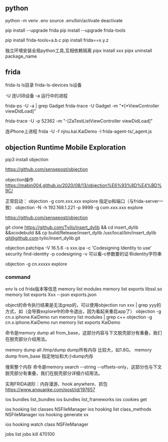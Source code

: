 ## python

python -m venv .env
source .env/bin/activate
deactivate

pip install --upgrade frida
pip install --upgrade frida-tools

pip install frida-tools=a.b.c
pip install frida==x.y.z

独立环境安装全局python工具,互相依赖隔离
pipx install xxx
pipx uninstall package_name

## frida
frida-ls ls目录
frida-ls-devices ls设备

-U 连USB设备
-a 运行中的进程

frida-ps -U -a | grep Gadget
frida-trace -U Gadget -m "*[*ViewController viewDidLoad]"

frida-trace -U -p 52362 -m "-[ZaTestListViewController viewDidLoad]"

连iPhone上进程
frida -U -f njnu.kai.KaiDemo -l frida-agent-ts/_agent.js

## objection Runtime Mobile Exploration
pip3 install objection

https://github.com/sensepost/objection

objection操作
https://mabin004.github.io/2020/08/13/objection%E6%93%8D%E4%BD%9C/

正常启动：
objection -g com.xxx.xxx explore
指定ip和端口（与frida-server一致）
objection -N -h 192.168.1.221 -p 9999 -g com.xxx.xxx explore


https://github.com/sensepost/objection

git clone https://github.com/Tyilo/insert_dylib && cd insert_dylib &&xcodebuild && cp build/Release/insert_dylib /usr/local/bin/insert_dylib
git@github.com:tyilo/insert_dylib.git

objection patchipa -V 16.5.6 -s xxx.ipa -c 'Codesigning Identity to use'
security find-identity -p codesigning -v 可以看-c参数要的证书identity字符串

objection -g cn.xxxxx explore

### command
env
ls cd 
frida版本等信息
memory list modules
memory list exports libssl.so
memory list exports Xxx --json exports.json

object的命令执行结果是无法grep的，可以使用objection run xxx | grep yyy的方式，如（会导致explore中的命令退出，因为看起来重启app了）
objection -g cn.x.iphone.KaiDemo run memory list modules | grep c++
objection -g cn.x.iphone.KaiDemo run memory list exports KaiDemo

命令是memory dump all from_base，这部分内容与下文脱壳部分有重叠，我们在脱壳部分介绍用法。

memory dump all /tmp/dump dump所有内存
比较大，如1.8G。
memory dump from_base 指定地址和大小dump内存


搜索整个内存
命令是memory search --string --offsets-only，这部分也与下文脱壳部分有重叠，我们在脱壳部分详细介绍用法。

实用FRIDA进阶：内存漫游、hook anywhere、抓包
https://www.anquanke.com/post/id/197657

ios bundles list_bundles
ios bundles list_frameworks
ios cookies get

ios hooking list classes NSFileManager
ios hooking list class_methods NSFileManager
ios hooking generate xx

ios hooking watch class NSFileManager

jobs list
jobs kill 470100


